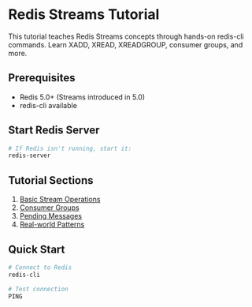 # Redis Streams Tutorial

This tutorial teaches Redis Streams concepts through hands-on redis-cli commands. Learn XADD, XREAD, XREADGROUP, consumer groups, and more.

## Prerequisites
- Redis 5.0+ (Streams introduced in 5.0)
- redis-cli available

## Start Redis Server
```bash
# If Redis isn't running, start it:
redis-server
```

## Tutorial Sections
1. [Basic Stream Operations](01-basic-streams.md)
2. [Consumer Groups](02-consumer-groups.md)
3. [Pending Messages](03-pending-messages.md)
4. [Real-world Patterns](04-patterns.md)

## Quick Start
```bash
# Connect to Redis
redis-cli

# Test connection
PING
```